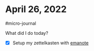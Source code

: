 # April 26, 2022

#micro-journal

What did I do today?
- [x] Setup my zettelkasten with [emanote](https://emanote.srid.ca/)
